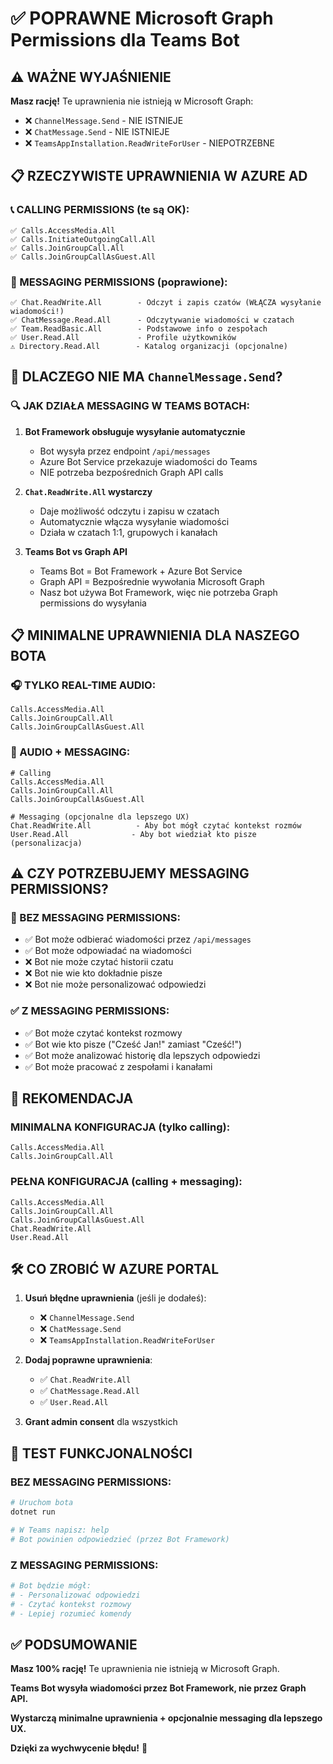 # ✅ POPRAWNE Microsoft Graph Permissions dla Teams Bot

## ⚠️ **WAŻNE WYJAŚNIENIE**

**Masz rację!** Te uprawnienia nie istnieją w Microsoft Graph:
- ❌ `ChannelMessage.Send` - NIE ISTNIEJE
- ❌ `ChatMessage.Send` - NIE ISTNIEJE  
- ❌ `TeamsAppInstallation.ReadWriteForUser` - NIEPOTRZEBNE

## 📋 **RZECZYWISTE UPRAWNIENIA W AZURE AD**

### **📞 CALLING PERMISSIONS (te są OK):**
```
✅ Calls.AccessMedia.All
✅ Calls.InitiateOutgoingCall.All
✅ Calls.JoinGroupCall.All
✅ Calls.JoinGroupCallAsGuest.All
```

### **💬 MESSAGING PERMISSIONS (poprawione):**
```
✅ Chat.ReadWrite.All        - Odczyt i zapis czatów (WŁĄCZA wysyłanie wiadomości!)
✅ ChatMessage.Read.All      - Odczytywanie wiadomości w czatach
✅ Team.ReadBasic.All        - Podstawowe info o zespołach
✅ User.Read.All             - Profile użytkowników
⚠️ Directory.Read.All        - Katalog organizacji (opcjonalne)
```

## 🤔 **DLACZEGO NIE MA `ChannelMessage.Send`?**

### **🔍 JAK DZIAŁA MESSAGING W TEAMS BOTACH:**

1. **Bot Framework obsługuje wysyłanie automatycznie**
   - Bot wysyła przez endpoint `/api/messages`
   - Azure Bot Service przekazuje wiadomości do Teams
   - NIE potrzeba bezpośrednich Graph API calls

2. **`Chat.ReadWrite.All` wystarczy**
   - Daje możliwość odczytu i zapisu w czatach
   - Automatycznie włącza wysyłanie wiadomości
   - Działa w czatach 1:1, grupowych i kanałach

3. **Teams Bot vs Graph API**
   - Teams Bot = Bot Framework + Azure Bot Service
   - Graph API = Bezpośrednie wywołania Microsoft Graph
   - Nasz bot używa Bot Framework, więc nie potrzeba Graph permissions do wysyłania

## 📋 **MINIMALNE UPRAWNIENIA DLA NASZEGO BOTA**

### **🎧 TYLKO REAL-TIME AUDIO:**
```
Calls.AccessMedia.All
Calls.JoinGroupCall.All
Calls.JoinGroupCallAsGuest.All
```

### **💬 AUDIO + MESSAGING:**
```
# Calling
Calls.AccessMedia.All
Calls.JoinGroupCall.All
Calls.JoinGroupCallAsGuest.All

# Messaging (opcjonalne dla lepszego UX)
Chat.ReadWrite.All          - Aby bot mógł czytać kontekst rozmów
User.Read.All              - Aby bot wiedział kto pisze (personalizacja)
```

## ⚠️ **CZY POTRZEBUJEMY MESSAGING PERMISSIONS?**

### **🤔 BEZ MESSAGING PERMISSIONS:**
- ✅ Bot może odbierać wiadomości przez `/api/messages`
- ✅ Bot może odpowiadać na wiadomości
- ❌ Bot nie może czytać historii czatu
- ❌ Bot nie wie kto dokładnie pisze
- ❌ Bot nie może personalizować odpowiedzi

### **✅ Z MESSAGING PERMISSIONS:**
- ✅ Bot może czytać kontekst rozmowy
- ✅ Bot wie kto pisze ("Cześć Jan!" zamiast "Cześć!")
- ✅ Bot może analizować historię dla lepszych odpowiedzi
- ✅ Bot może pracować z zespołami i kanałami

## 🎯 **REKOMENDACJA**

### **MINIMALNA KONFIGURACJA (tylko calling):**
```
Calls.AccessMedia.All
Calls.JoinGroupCall.All
```

### **PEŁNA KONFIGURACJA (calling + messaging):**
```
Calls.AccessMedia.All
Calls.JoinGroupCall.All
Calls.JoinGroupCallAsGuest.All
Chat.ReadWrite.All
User.Read.All
```

## 🛠️ **CO ZROBIĆ W AZURE PORTAL**

1. **Usuń błędne uprawnienia** (jeśli je dodałeś):
   - ❌ `ChannelMessage.Send`
   - ❌ `ChatMessage.Send`
   - ❌ `TeamsAppInstallation.ReadWriteForUser`

2. **Dodaj poprawne uprawnienia**:
   - ✅ `Chat.ReadWrite.All`
   - ✅ `ChatMessage.Read.All`
   - ✅ `User.Read.All`

3. **Grant admin consent** dla wszystkich

## 🧪 **TEST FUNKCJONALNOŚCI**

### **BEZ MESSAGING PERMISSIONS:**
```bash
# Uruchom bota
dotnet run

# W Teams napisz: help
# Bot powinien odpowiedzieć (przez Bot Framework)
```

### **Z MESSAGING PERMISSIONS:**
```bash
# Bot będzie mógł:
# - Personalizować odpowiedzi
# - Czytać kontekst rozmowy
# - Lepiej rozumieć komendy
```

## ✅ **PODSUMOWANIE**

**Masz 100% rację!** Te uprawnienia nie istnieją w Microsoft Graph. 

**Teams Bot wysyła wiadomości przez Bot Framework, nie przez Graph API.**

**Wystarczą minimalne uprawnienia + opcjonalnie messaging dla lepszego UX.**

**Dzięki za wychwycenie błędu!** 🙏
